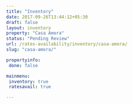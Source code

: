 ```yaml
---
title: "Inventory"
date: 2017-09-26T13:44:12+05:30
draft: false
layout: inventory
property: "Casa Amora"
status: "Pending Review"
url: /rates-availability/inventory/casa-amora/
slug: "casa-amora/"

propertyinfo:
 done: false

mainmenu:
 inventory: true
 ratesavail: true

---
```


